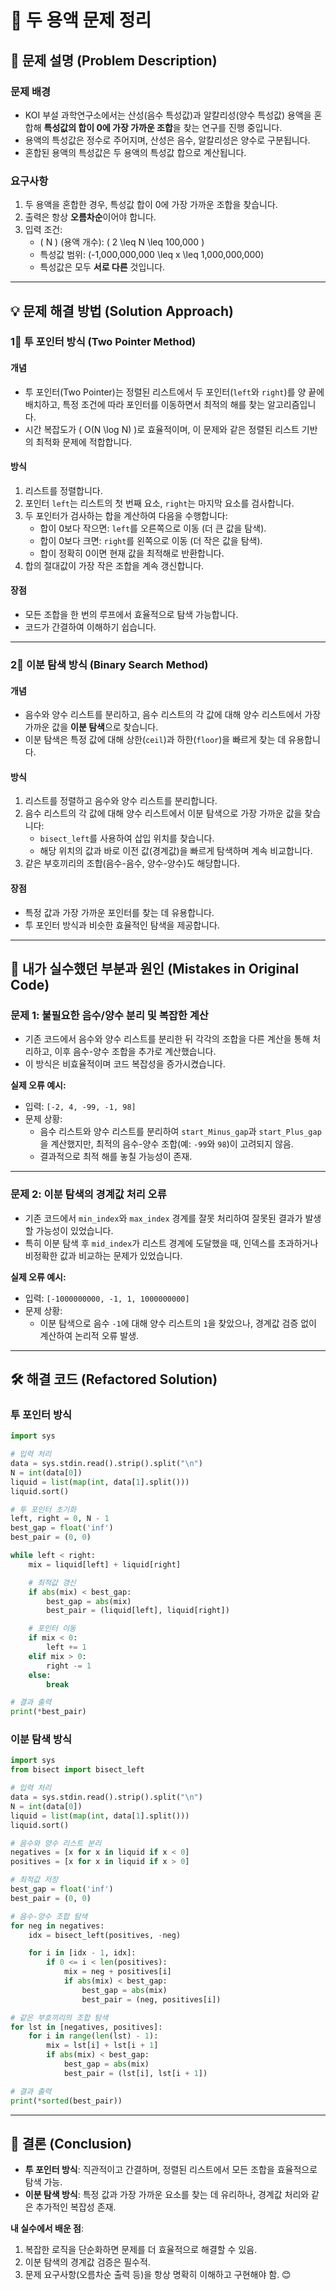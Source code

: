 # 🧪 두 용액 문제 정리

## 📜 문제 설명 (Problem Description)

### 문제 배경
- KOI 부설 과학연구소에서는 산성(음수 특성값)과 알칼리성(양수 특성값) 용액을 혼합해 **특성값의 합이 0에 가장 가까운 조합**을 찾는 연구를 진행 중입니다.
- 용액의 특성값은 정수로 주어지며, 산성은 음수, 알칼리성은 양수로 구분됩니다.
- 혼합된 용액의 특성값은 두 용액의 특성값 합으로 계산됩니다.

### 요구사항
1. 두 용액을 혼합한 경우, 특성값 합이 0에 가장 가까운 조합을 찾습니다.
2. 출력은 항상 **오름차순**이어야 합니다.
3. 입력 조건:
   - \( N \) (용액 개수): \( 2 \leq N \leq 100,000 \)
   - 특성값 범위: \(-1,000,000,000 \leq x \leq 1,000,000,000\)
   - 특성값은 모두 **서로 다른** 것입니다.

---

## 💡 문제 해결 방법 (Solution Approach)

### 1⃣ **투 포인터 방식 (Two Pointer Method)**

#### **개념**
- 투 포인터(Two Pointer)는 정렬된 리스트에서 두 포인터(`left`와 `right`)를 양 끝에 배치하고, 특정 조건에 따라 포인터를 이동하면서 최적의 해를 찾는 알고리즘입니다.
- 시간 복잡도가 \( O(N \log N) \)로 효율적이며, 이 문제와 같은 정렬된 리스트 기반의 최적화 문제에 적합합니다.

#### **방식**
1. 리스트를 정렬합니다.
2. 포인터 `left`는 리스트의 첫 번째 요소, `right`는 마지막 요소를 검사합니다.
3. 두 포인터가 검사하는 합을 계산하여 다음을 수행합니다:
   - 합이 0보다 작으면: `left`를 오른쪽으로 이동 (더 큰 값을 탐색).
   - 합이 0보다 크면: `right`를 왼쪽으로 이동 (더 작은 값을 탐색).
   - 합이 정확히 0이면 현재 값을 최적해로 반환합니다.
4. 합의 절대값이 가장 작은 조합을 계속 갱신합니다.

#### **장점**
- 모든 조합을 한 번의 루프에서 효율적으로 탐색 가능합니다.
- 코드가 간결하여 이해하기 쉽습니다.

---

### 2⃣ **이분 탐색 방식 (Binary Search Method)**

#### **개념**
- 음수와 양수 리스트를 분리하고, 음수 리스트의 각 값에 대해 양수 리스트에서 가장 가까운 값을 **이분 탐색**으로 찾습니다.
- 이분 탐색은 특정 값에 대해 상한(`ceil`)과 하한(`floor`)을 빠르게 찾는 데 유용합니다.

#### **방식**
1. 리스트를 정렬하고 음수와 양수 리스트를 분리합니다.
2. 음수 리스트의 각 값에 대해 양수 리스트에서 이분 탐색으로 가장 가까운 값을 찾습니다:
   - `bisect_left`를 사용하여 삽입 위치를 찾습니다.
   - 해당 위치의 값과 바로 이전 값(경계값)을 빠르게 탐색하며 계속 비교합니다.
3. 같은 부호끼리의 조합(음수-음수, 양수-양수)도 해당합니다.

#### **장점**
- 특정 값과 가장 가까운 포인터를 찾는 데 유용합니다.
- 투 포인터 방식과 비슷한 효율적인 탐색을 제공합니다.

---

## 🔎 내가 실수했던 부분과 원인 (Mistakes in Original Code)

### **문제 1: 불필요한 음수/양수 분리 및 복잡한 계산**
- 기존 코드에서 음수와 양수 리스트를 분리한 뒤 각각의 조합을 다른 계산을 통해 처리하고, 이후 음수-양수 조합을 추가로 계산했습니다.
- 이 방식은 비효율적이며 코드 복잡성을 증가시켰습니다.

**실제 오류 예시:**
- 입력: `[-2, 4, -99, -1, 98]`
- 문제 상황:
  - 음수 리스트와 양수 리스트를 분리하여 `start_Minus_gap`과 `start_Plus_gap`을 계산했지만, 최적의 음수-양수 조합(예: `-99`와 `98`)이 고려되지 않음.
  - 결과적으로 최적 해를 놓칠 가능성이 존재.

---

### **문제 2: 이분 탐색의 경계값 처리 오류**
- 기존 코드에서 `min_index`와 `max_index` 경계를 잘못 처리하여 잘못된 결과가 발생할 가능성이 있었습니다.
- 특히 이분 탐색 후 `mid_index`가 리스트 경계에 도달했을 때, 인덱스를 초과하거나 비정확한 값과 비교하는 문제가 있었습니다.

**실제 오류 예시:**
- 입력: `[-1000000000, -1, 1, 1000000000]`
- 문제 상황:
  - 이분 탐색으로 음수 `-1`에 대해 양수 리스트의 `1`을 찾았으나, 경계값 검증 없이 계산하여 논리적 오류 발생.

---

## 🛠️ 해결 코드 (Refactored Solution)

### **투 포인터 방식**
```python
import sys

# 입력 처리
data = sys.stdin.read().strip().split("\n")
N = int(data[0])
liquid = list(map(int, data[1].split()))
liquid.sort()

# 투 포인터 초기화
left, right = 0, N - 1
best_gap = float('inf')
best_pair = (0, 0)

while left < right:
    mix = liquid[left] + liquid[right]

    # 최적값 갱신
    if abs(mix) < best_gap:
        best_gap = abs(mix)
        best_pair = (liquid[left], liquid[right])

    # 포인터 이동
    if mix < 0:
        left += 1
    elif mix > 0:
        right -= 1
    else:
        break

# 결과 출력
print(*best_pair)
```

### **이분 탐색 방식**
```python
import sys
from bisect import bisect_left

# 입력 처리
data = sys.stdin.read().strip().split("\n")
N = int(data[0])
liquid = list(map(int, data[1].split()))
liquid.sort()

# 음수와 양수 리스트 분리
negatives = [x for x in liquid if x < 0]
positives = [x for x in liquid if x > 0]

# 최적값 저장
best_gap = float('inf')
best_pair = (0, 0)

# 음수-양수 조합 탐색
for neg in negatives:
    idx = bisect_left(positives, -neg)

    for i in [idx - 1, idx]:
        if 0 <= i < len(positives):
            mix = neg + positives[i]
            if abs(mix) < best_gap:
                best_gap = abs(mix)
                best_pair = (neg, positives[i])

# 같은 부호끼리의 조합 탐색
for lst in [negatives, positives]:
    for i in range(len(lst) - 1):
        mix = lst[i] + lst[i + 1]
        if abs(mix) < best_gap:
            best_gap = abs(mix)
            best_pair = (lst[i], lst[i + 1])

# 결과 출력
print(*sorted(best_pair))
```

---

## 🚀 결론 (Conclusion)
- **투 포인터 방식**: 직관적이고 간결하며, 정렬된 리스트에서 모든 조합을 효율적으로 탐색 가능.
- **이분 탐색 방식**: 특정 값과 가장 가까운 요소를 찾는 데 유리하나, 경계값 처리와 같은 추가적인 복잡성 존재.

**내 실수에서 배운 점**:
1. 복잡한 로직을 단순화하면 문제를 더 효율적으로 해결할 수 있음.
2. 이분 탐색의 경계값 검증은 필수적.
3. 문제 요구사항(오름차순 출력 등)을 항상 명확히 이해하고 구현해야 함. 😊
